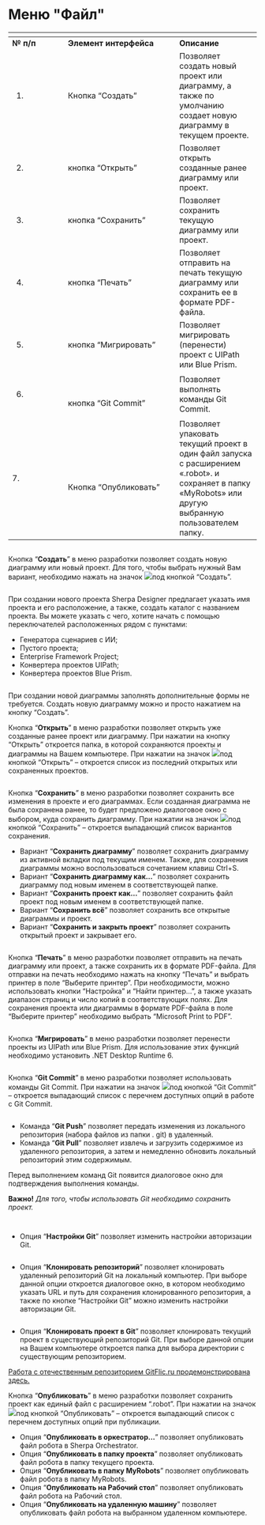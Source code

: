 # Меню "Файл"

<table data-header-hidden><thead><tr><th width="97"></th><th width="210"></th><th></th></tr></thead><tbody><tr><td><strong>№ п/п</strong></td><td><strong>Элемент интерфейса</strong></td><td><strong>Описание</strong> </td></tr><tr><td><ol><li><br></li></ol></td><td>Кнопка “Создать”</td><td>Позволяет создать новый проект или диаграмму, а также по умолчанию создает новую диаграмму в текущем проекте.</td></tr><tr><td><ol start="2"><li><br></li></ol></td><td>кнопка “Открыть”</td><td>Позволяет открыть созданные ранее диаграмму или проект. </td></tr><tr><td><ol start="3"><li><br></li></ol></td><td>кнопка “Сохранить”</td><td>Позволяет сохранить текущую диаграмму или проект. </td></tr><tr><td><ol start="4"><li><br></li></ol></td><td>кнопка “Печать”</td><td>Позволяет отправить на печать текущую диаграмму или сохранить ее в формате PDF-файла.</td></tr><tr><td><ol start="5"><li><br></li></ol></td><td>кнопка “Мигрировать”</td><td>Позволяет мигрировать (перенести) проект с UIPath или Blue Prism.</td></tr><tr><td><ol start="6"><li><br></li></ol></td><td><p><br></p><p>кнопка “Git Commit”</p></td><td>Позволяет выполнять команды Git Commit.</td></tr><tr><td>7.</td><td><p><br></p><p>Кнопка “Опубликовать”</p></td><td>Позволяет упаковать текущий проект  в один файл запуска с расширением «.robot». и сохраняет в папку «MyRobots» или другую выбранную пользователем папку. </td></tr></tbody></table>

<figure><img src="https://lh7-rt.googleusercontent.com/docsz/AD_4nXdELv9_D2r1P9-KzSEBLBLd-NoRqo8-r3NAflaOmevd_iZ0SmjtcVtCanV0OqbxZjj7ECT2vY5cMNeCQn4HsBhqMjAM0A91EPVE8W7wDJVhlPwIsWJlj4icPVRx7RMPoY8u_4604XZ9S5l_8NSwYlocHwQ?key=MBC6hVHKTrgfBdJNL64AXQ" alt=""><figcaption></figcaption></figure>

Кнопка “**Создать**” в меню разработки позволяет создать новую диаграмму или новый проект. Для того, чтобы выбрать нужный Вам вариант, необходимо нажать на значок ![](https://lh7-rt.googleusercontent.com/docsz/AD_4nXd_SFYfBK-jg5lFKG2fde_fEBJ1f8ssPgepjg2RYlLm59p_aSnM2xqem-0g4hDMQp0jBXfqWLPFe2-x8LV2uQSkzxmKfnoyqvGd4yYV4RTz8Gk42Q9_RRmvURQkwWIM70tnyNLpAbdQMbMiKcday7eFbyu4?key=MBC6hVHKTrgfBdJNL64AXQ)под кнопкой “Создать”.&#x20;

<figure><img src="https://lh7-rt.googleusercontent.com/docsz/AD_4nXfOmF6cwGoKHizhmxW7JUw2NEZWmcxoZyIE7YCjt6wpk-8xhgOHWa4nx2W-pVpdb_rWkttxA-nZDc-EZCAGlOZDlEzjopFwiWZayofBT81qebrSL8yAaqcufQzy5YyGMP84bJtE9Jb85ljx35Dq52Fi5Hhj?key=MBC6hVHKTrgfBdJNL64AXQ" alt=""><figcaption></figcaption></figure>

При создании нового проекта Sherpa Designer предлагает указать имя проекта и его расположение, а также, создать каталог с названием проекта. Вы можете указать с чего, хотите начать с помощью переключателей расположенных рядом с пунктами:

* Генератора сценариев с ИИ;
* Пустого проекта;
* Enterprise Framework Project;
* Конвертера проектов UIPath;
* Конвертера проектов Blue Prism.

<figure><img src="https://lh7-rt.googleusercontent.com/docsz/AD_4nXdPdwZlal4Kj-ZfBtYfLvatWzbhroABAfZF9XgVwGFZ7D1WXQlme8wOJF5XaZChKyJp6M8OixNxM0uAINcu-tBlrRp_IPWzTibHCy3zbvuysyKHcycOOuHqAUyA8JI81cGXQK3XggZWgIIshIs-y6hrSAiW?key=MBC6hVHKTrgfBdJNL64AXQ" alt=""><figcaption></figcaption></figure>

При создании новой диаграммы заполнять дополнительные формы не требуется. Создать новую диаграмму можно и просто нажатием на кнопку “Создать”.

Кнопка “**Открыть**” в меню разработки позволяет открыть уже созданные ранее проект или диаграмму. При нажатии на кнопку “Открыть” откроется папка, в которой сохраняются проекты и диаграммы на Вашем компьютере. При нажатии на значок ![](https://lh7-rt.googleusercontent.com/docsz/AD_4nXd_SFYfBK-jg5lFKG2fde_fEBJ1f8ssPgepjg2RYlLm59p_aSnM2xqem-0g4hDMQp0jBXfqWLPFe2-x8LV2uQSkzxmKfnoyqvGd4yYV4RTz8Gk42Q9_RRmvURQkwWIM70tnyNLpAbdQMbMiKcday7eFbyu4?key=MBC6hVHKTrgfBdJNL64AXQ)под кнопкой “Открыть” – откроется список из последний открытых или сохраненных проектов.

<figure><img src="https://lh7-rt.googleusercontent.com/docsz/AD_4nXdL8RIs8SpfW8pQfsy83Soqb5TQ1lObaVzDGVhF_k3-n4kNxgUsqPqzdcDeqsCvJ1fEKoNtRAtUdOA0Z6320Zy_5gerNnlaynjMkLAsK0Y9a3P9exaphDCzQw9G6uqTQhuDGvh55lvK2WC9R8TjX30QLdHN?key=MBC6hVHKTrgfBdJNL64AXQ" alt=""><figcaption></figcaption></figure>

Кнопка “**Сохранить**” в меню разработки позволяет сохранить все изменения в проекте и его диаграммах. Если созданная диаграмма не была сохранена ранее, то будет предложено диалоговое окно с выбором, куда сохранить диаграмму. При нажатии на значок ![](https://lh7-rt.googleusercontent.com/docsz/AD_4nXd_SFYfBK-jg5lFKG2fde_fEBJ1f8ssPgepjg2RYlLm59p_aSnM2xqem-0g4hDMQp0jBXfqWLPFe2-x8LV2uQSkzxmKfnoyqvGd4yYV4RTz8Gk42Q9_RRmvURQkwWIM70tnyNLpAbdQMbMiKcday7eFbyu4?key=MBC6hVHKTrgfBdJNL64AXQ)под кнопкой “Сохранить” – откроется выпадающий список вариантов сохранения.

* Вариант “**Сохранить диаграмму**” позволяет сохранить диаграмму из активной вкладки под текущим именем. Также, для сохранения диаграммы можно воспользоваться сочетанием клавиш Ctrl+S.
* Вариант “**Сохранить диаграмму как…**” позволяет сохранить диаграмму под новым именем в соответствующей папке.
* Вариант “**Сохранить проект как…**” позволяет сохранить файл проект под новым именем в соответствующей папке.
* Вариант “**Сохранить всё**” позволяет сохранить все открытые диаграммы и проект.
* Вариант “**Сохранить и закрыть проект**” позволяет сохранить открытый проект и закрывает его.

<figure><img src="https://lh7-rt.googleusercontent.com/docsz/AD_4nXeQh6KDy75iktI7ep-_u2SEHN-cex6cfbOQyPaj8WEkfYAmryz-wRPpeMdfbTN4Q2xtoy1E9YSDc9xGYWBMUk_ehSzsKnACqcQ_khD5rR5WMFWv8G3CzU5tdKNwBkc7JJaQFRt1ppfLAm6SOKdnIsI8AX53?key=MBC6hVHKTrgfBdJNL64AXQ" alt=""><figcaption></figcaption></figure>

Кнопка “**Печать**” в меню разработки позволяет отправить на печать диаграмму или проект, а также сохранить их в формате PDF-файла. Для отправки на печать необходимо нажать на кнопку “Печать” и выбрать принтер в поле “Выберите принтер”. При необходимости, можно использовать кнопки “Настройка” и “Найти принтер…”, а также указать диапазон страниц и число копий в соответствующих полях. Для сохранения проекта или диаграммы в формате PDF-файла в поле “Выберите принтер” необходимо выбрать “Microsoft Print to PDF”.

<figure><img src="https://lh7-rt.googleusercontent.com/docsz/AD_4nXcCdtcOZBo3NCVQcK0lTx9AwEv8pVbjlrwKwER-RyFdOI_Yyi9FHTVOlAO0ffVZ_r21DJ5bLe2xYmYkJJlJH4Xiv-1mZnALrhZHjAaNaZV5HlMWgavos9UnzR9BfMMI9vscDEyTVTyLzgA3OqvZv78vL--u?key=MBC6hVHKTrgfBdJNL64AXQ" alt=""><figcaption></figcaption></figure>

Кнопка “**Мигрировать**” в меню разработки позволяет перенести проекты из UIPath или Blue Prism. Для использование этих функций необходимо установить .NET Desktop Runtime 6.&#x20;

<figure><img src="https://lh7-rt.googleusercontent.com/docsz/AD_4nXfUoSutRBRkuhGnvlSb47aFkpRCDM8KkZXXgCzT-YGPyIviVqV3crLrXOs2ca8kGF8dZcdR4EFgvd2Jfg0zrVMd6TgcQBP1z3qWdb59QJk5lvII0hBKUgrHfnv5aGom6ALCXPiWtPpwulEqIydbPSAFWPSe?key=MBC6hVHKTrgfBdJNL64AXQ" alt=""><figcaption></figcaption></figure>

Кнопка “**Git Commit**” в меню разработки позволяет использовать команды Git Commit. При нажатии на значок ![](https://lh7-rt.googleusercontent.com/docsz/AD_4nXd_SFYfBK-jg5lFKG2fde_fEBJ1f8ssPgepjg2RYlLm59p_aSnM2xqem-0g4hDMQp0jBXfqWLPFe2-x8LV2uQSkzxmKfnoyqvGd4yYV4RTz8Gk42Q9_RRmvURQkwWIM70tnyNLpAbdQMbMiKcday7eFbyu4?key=MBC6hVHKTrgfBdJNL64AXQ)под кнопкой “Git Commit” – откроется выпадающий список c перечнем доступных опций в работе с Git Commit.

<figure><img src="https://lh7-rt.googleusercontent.com/docsz/AD_4nXe8emTEBgBPOJiPQfT4gRJ6PS_nxOyH_3hiAtFUdQTMPCy20fuF1EDSCsmw9QSc8oquAM2g9FZQkr59NzNQaXKkEdrdNFJs8jPG0UtbQTW26oQzybOhM0kvsdidV7qdFy8xwwBuXO9K4OcEhTquR6oSxhxH?key=MBC6hVHKTrgfBdJNL64AXQ" alt=""><figcaption></figcaption></figure>

* Команда “**Git Push**” позволяет передать изменения из локального репозитория (набора файлов из папки . git) в удаленный.
* Команда “**Git Pull**” позволяет извлечь и загрузить содержимое из удаленного репозитория, а затем и немедленно обновить локальный репозиторий этим содержимым.

Перед выполнением команд Git появится диалоговое окно для подтверждения выполнения команды.&#x20;

**Важно!** _Для того, чтобы использовать Git необходимо сохранить проект._

<figure><img src="https://lh7-rt.googleusercontent.com/docsz/AD_4nXfoR2vm-5bQwZR4luBu8FNHvkWDo2hfShUco8rGZBUtqQpgbYA-t234TcPgbQ5_VGqLoEXgQmQpkaXwnUL8g_JRo2Z7L0l7Q792y-VYCNT742erLRAGC5FLgUpcDlsJEgPaMKmAUJUMrgx9u3TvlPwO5udO?key=MBC6hVHKTrgfBdJNL64AXQ" alt=""><figcaption></figcaption></figure>

<figure><img src="https://lh7-rt.googleusercontent.com/docsz/AD_4nXdpwTbGnV__SqOvF-wadcc6T0pAaM2K2tvLCsZGDp8sw9GVG5NUy_BBGpUeHU4i1YYuJwi82POndYOPIaqhlGfCjcjhuFjnl9PmKGsQsvDn7ebWoXw7rxehioTdCfq8f347gpOzI4uDYVxK38lJtwhv3sr6?key=MBC6hVHKTrgfBdJNL64AXQ" alt=""><figcaption></figcaption></figure>

* Опция  “**Настройки Git**” позволяет изменить настройки авторизации Git.

<figure><img src="https://lh7-rt.googleusercontent.com/docsz/AD_4nXfMBQYp-jP2Dcqyjg-AJZbvHMcPwOGW5ci_VvBBjnyn11yEqBh9k1t5XsgNY2CmvRjr6GzGncBxTQWG8fAvkkNBP10OenolAM57uOwMTh11paoEMXnbFHniALHp_GzTskySMums7CXhb1HTvBetJiS-iiw?key=MBC6hVHKTrgfBdJNL64AXQ" alt=""><figcaption></figcaption></figure>

* Опция “**Клонировать репозиторий**” позволяет клонировать удаленный репозиторий Git на локальный компьютер. При выборе данной опции откроется диалоговое окно, в котором необходимо указать URL и путь для сохранения клонированного репозитория, а также по кнопке “Настройки Git” можно изменить настройки авторизации Git.&#x20;

<figure><img src="https://lh7-rt.googleusercontent.com/docsz/AD_4nXfxV8c6CqpmIpQAtvoJXEfZ84MuEsyx-IuC24paPAZPNN4sYKtRP5LJ7gyuKTb7x1VKAPh_L6PtseeAnxn8zk1vC2GLORUGw6hbePcNNn0fNbkGZYx9PDfzaKV_YIpNdcPPsZUwmxCYQA-fPJF6onS6WxZn?key=MBC6hVHKTrgfBdJNL64AXQ" alt=""><figcaption></figcaption></figure>

* Опция “**Клонировать проект в Git**” позволяет клонировать текущий проект в существующий репозиторий Git. При выборе данной опции на Вашем компьютере откроется папка для выбора директории с существующим репозиторием.&#x20;

[Работа с отечественным репозиторием GitFlic.ru продемонстрирована здесь.](https://sherparpa.ru/ucontent/?VrND)

Кнопка “**Опубликовать**” в меню разработки позволяет сохранить проект как единый файл с расширением “.robot”. При нажатии на значок ![](https://lh7-rt.googleusercontent.com/docsz/AD_4nXd_SFYfBK-jg5lFKG2fde_fEBJ1f8ssPgepjg2RYlLm59p_aSnM2xqem-0g4hDMQp0jBXfqWLPFe2-x8LV2uQSkzxmKfnoyqvGd4yYV4RTz8Gk42Q9_RRmvURQkwWIM70tnyNLpAbdQMbMiKcday7eFbyu4?key=MBC6hVHKTrgfBdJNL64AXQ)под кнопкой “Опубликовать” – откроется выпадающий список с перечнем доступных опций при публикации.

* Опция “**Опубликовать в оркестратор…**” позволяет опубликовать файл робота в Sherpa Orchestrator.
* Опция “**Опубликовать в папку проекта**” позволяет опубликовать файл робота в папку текущего проекта.
* Опция “**Опубликовать в папку MyRobots**” позволяет опубликовать файл робота в папку MyRobots.
* Опция “**Опубликовать на Рабочий стол**” позволяет опубликовать файл робота на Рабочий стол.
* Опция “**Опубликовать на удаленную машину**” позволяет опубликовать файл робота на выбранном удаленном компьютере.

<figure><img src="https://lh7-rt.googleusercontent.com/docsz/AD_4nXcsdJskC8032-t-ZqLfa_euUiINZRMoO9XBTrvQs4RcQSq9ISK0F-y0wKBs9IcJ4xtHpCVmYP1-XT3Es5CHMvGc28sh9npsGaNo7RkOy_mBeHUgWw3VzjZP1Z6l8tmAEoYR69jdgNzR8wumhVI5yPW6er1Z?key=MBC6hVHKTrgfBdJNL64AXQ" alt=""><figcaption></figcaption></figure>

